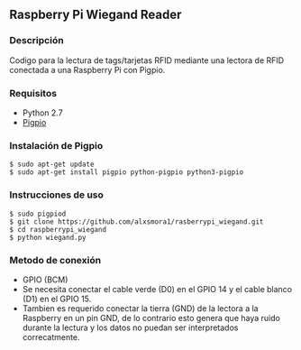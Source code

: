 ## Raspberry Pi Wiegand Reader

### Descripción
Codigo para la lectura de tags/tarjetas RFID mediante una lectora de RFID conectada a una Raspberry Pi con Pigpio.

### Requisitos 
* Python 2.7
* [Pigpio](http://abyz.me.uk/rpi/pigpio/download.html)

### Instalación de Pigpio
    $ sudo apt-get update
    $ sudo apt-get install pigpio python-pigpio python3-pigpio


### Instrucciones de uso 

    $ sudo pigpiod
    $ git clone https://github.com/alxsmora1/rasberrypi_wiegand.git
    $ cd raspberrypi_wiegand
    $ python wiegand.py


### Metodo de conexión 
* GPIO (BCM)
* Se necesita conectar el cable verde (D0) en el GPIO 14 y el cable blanco (D1) en el GPIO 15.
* Tambien es requerido conectar la tierra (GND) de la lectora a la Raspberry en un pin GND, de lo contrario esto genera que haya ruido durante la lectura y los datos no puedan ser interpretados correcatmente.   